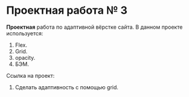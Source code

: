 # Проектная работа № 3
**Проектная** работа по адаптивной вёрстке сайта. В данном проекте используется:
1. Flex.
2. Grid.
3. opacity.
4. БЭМ.

Ссылка на проект:
1. Сделать адаптивность с помощью grid.

